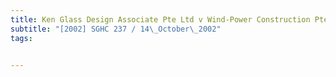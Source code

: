 ```yaml
---
title: Ken Glass Design Associate Pte Ltd v Wind-Power Construction Pte Ltd 
subtitle: "[2002] SGHC 237 / 14\_October\_2002"
tags:


---
```


